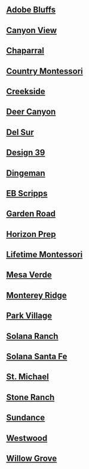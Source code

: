 ## [Adobe Bluffs](Pickup_Location/Adobe_Bluffs.md)
## [Canyon View](Pickup_Location/Canyon_View.md)
## [Chaparral]()
## [Country Montessori]()
## [Creekside]()
## [Deer Canyon]()
## [Del Sur](Pickup_Location/Del_Sur.md)
## [Design 39]()
## [Dingeman]()
## [EB Scripps](Pickup_Location/EB_Scripps.md)
## [Garden Road]()
## [Horizon Prep]()
## [Lifetime Montessori]()
## [Mesa Verde]()
## [Monterey Ridge]()
## [Park Village]()
## [Solana Ranch]()
## [Solana Santa Fe](Pickup_Location/Solana_Santa_Fe.md)
## [St. Michael](Pickup_Location/St_Michael.md)
## [Stone Ranch]()
## [Sundance](Pickup_Location/Sundance.md)
## [Westwood]()
## [Willow Grove]()
